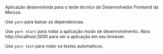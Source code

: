 Aplicação desenvolvida para o teste técnico de Desenvolvedor Frontend da Mercos.

Use `yarn` para baixar as dependencias.

Use `yarn start` para rodar a aplicação modo de desenvolvimento.
Abra http://localhost:3000 para ver a aplicação em seu browser.

Use `yarn test` para rodar os testes automaticos.
